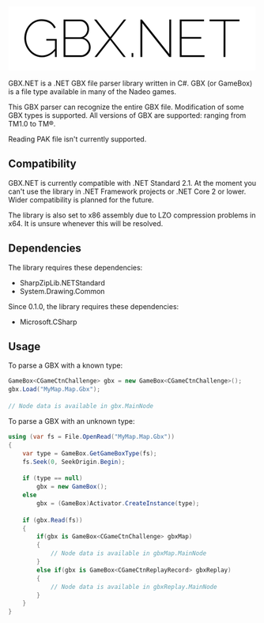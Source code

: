 ![GBX.NET](logo.png)

GBX.NET is a .NET GBX file parser library written in C#. GBX (or GameBox) is a file type available in many of the Nadeo games.

This GBX parser can recognize the entire GBX file. Modification of some GBX types is supported.
All versions of GBX are supported: ranging from TM1.0 to TM®.

Reading PAK file isn't currently supported.

## Compatibility

GBX.NET is currently compatible with .NET Standard 2.1. At the moment you can't use the library in .NET Framework projects or .NET Core 2 or lower. Wider compatibility is planned for the future.

The library is also set to x86 assembly due to LZO compression problems in x64. It is unsure whenever this will be resolved.

## Dependencies

The library requires these dependencies:
- SharpZipLib.NETStandard
- System.Drawing.Common

Since 0.1.0, the library requires these dependencies:
- Microsoft.CSharp

## Usage

To parse a GBX with a known type:

```cs
GameBox<CGameCtnChallenge> gbx = new GameBox<CGameCtnChallenge>();
gbx.Load("MyMap.Map.Gbx");

// Node data is available in gbx.MainNode
```

To parse a GBX with an unknown type:

```cs
using (var fs = File.OpenRead("MyMap.Map.Gbx"))
{
	var type = GameBox.GetGameBoxType(fs);
	fs.Seek(0, SeekOrigin.Begin);

	if (type == null)
		gbx = new GameBox();
	else
		gbx = (GameBox)Activator.CreateInstance(type);
					
	if (gbx.Read(fs))
	{
		if(gbx is GameBox<CGameCtnChallenge> gbxMap)
		{
			// Node data is available in gbxMap.MainNode
		}
		else if(gbx is GameBox<CGameCtnReplayRecord> gbxReplay)
		{
			// Node data is available in gbxReplay.MainNode
		}
	}
}
```
